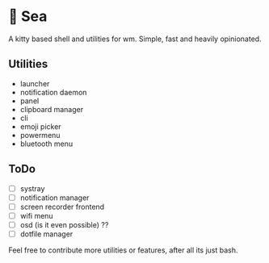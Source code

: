 # 🌊 Sea

A kitty based shell and utilities for wm.
Simple, fast and heavily opinionated.

## Utilities

- launcher
- notification daemon
- panel
- clipboard manager
- cli
- emoji picker
- powermenu
- bluetooth menu

## ToDo

- [ ] systray
- [ ] notification manager
- [ ] screen recorder frontend
- [ ] wifi menu
- [ ] osd (is it even possible) ??
- [ ] dotfile manager

Feel free to contribute more utilities or features, after all its just bash.
